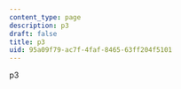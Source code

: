 ```yaml
---
content_type: page
description: p3
draft: false
title: p3
uid: 95a09f79-ac7f-4faf-8465-63ff204f5101
---
```

p3